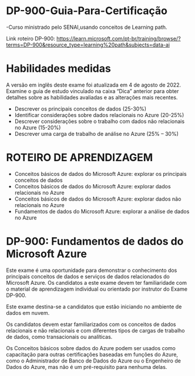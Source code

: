 # DP-900-Guia-Para-Certificação
-Curso ministrado pelo SENAI,usando conceitos de Learning path.

Link roteiro DP-900: https://learn.microsoft.com/pt-br/training/browse/?terms=DP-900&resource_type=learning%20path&subjects=data-ai

# Habilidades medidas
A versão em inglês deste exame foi atualizada em 4 de agosto de 2022. Examine o guia de estudo vinculado na caixa “Dica” anterior para obter detalhes sobre as habilidades avaliadas e as alterações mais recentes.
- Descrever os principais conceitos de dados (25-30%)
- Identificar considerações sobre dados relacionais no Azure (20-25%)
- Descrever considerações sobre o trabalho com dados não relacionais no Azure (15-20%)
- Descrever uma carga de trabalho de análise no Azure (25% – 30%)


# ROTEIRO DE APRENDIZAGEM
- Conceitos básicos de dados do Microsoft Azure: explorar os principais conceitos de dados
- Conceitos básicos de dados do Microsoft Azure: explorar dados relacionais no Azure
- Conceitos básicos de dados do Microsoft Azure: explorar dados não relacionais no Azure
- Fundamentos de dados do Microsoft Azure: explorar a análise de dados no Azure

# DP-900: Fundamentos de dados do Microsoft Azure

Este exame é uma oportunidade para demonstrar o conhecimento dos principais conceitos de dados e serviços de dados relacionados do Microsoft Azure. Os candidatos a este exame devem ter familiaridade com o material de aprendizagem individual ou orientado por instrutor do Exame DP-900.

Este exame destina-se a candidatos que estão iniciando no ambiente de dados em nuvem.

Os candidatos devem estar familiarizados com os conceitos de dados relacionais e não relacionais e com diferentes tipos de cargas de trabalho de dados, como transacionais ou analíticas.

Os Conceitos básicos sobre dados do Azure podem ser usados como capacitação para outras certificações baseadas em funções do Azure, como o Administrador de Banco de Dados do Azure ou o Engenheiro de Dados do Azure, mas não é um pré-requisito para nenhuma delas.
